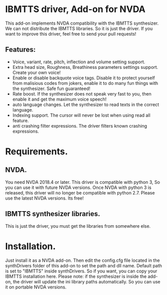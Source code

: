 # IBMTTS driver, Add-on for NVDA #
  This add-on implements NVDA compatibility with the IBMTTS synthesizer.
  We can not distribute the IBMTTS libraries. So it is just the driver.
  If you want to improve this driver, feel free to send your pull requests!

## Features:
* Voice, variant, rate, pitch, inflection and volume  setting support.
* Extra head size, Roughness, Breathiness parameters settings support. Create your own voice!
* Enable or disable backquote voice tags. Disable it to protect yourself from malisious codes from jokers, enable it to do many fun things with the synthesizer. Safe fun guaranteed!
* Rate boost. If the synthesizer does not speak very fast to  you, then enable it and get the maximum voice speech!
* auto language changes. Let the synthesizer to read texts in the correct language.
* Indexing support. The cursor will never be lost when using read all feature.
* anti crashing filter expressions. The driver filters known crashing expressions.

# Requirements.
## NVDA.
  You need NVDA 2018.4 or later. This driver is compatible with python 3, So you can use it with future NVDA versions. Once NVDA with python 3 is released, this driver will no longer be compatible with python 2.7. Please use the latest NVDA versions. Its free!

## IBMTTS synthesizer libraries.
  This is just the driver, you must   get the libraries from  somewhere else.

# Installation.
  Just install it as a NVDA add-on. Then edit the config.cfg file located in the synthDrivers folder of this add-on to set the path and dll name.
  Default path is set to "IBMTTS" inside synthDrivers. So if you want, you can copy your IBMTTS installation here.
  Please note: if the synthesizer is inside the add-on, the driver will update the ini library paths automatically. So you can use it on portable NVDA versions.
